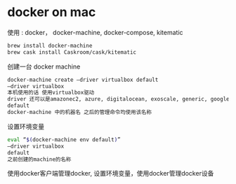 # docker on mac

使用 : docker， docker-machine, docker-compose, kitematic

```sh
brew install docker-machine 
brew cask install Caskroom/cask/kitematic
```

创建一台 docker machine

```sh
docker-machine create –driver virtualbox default
–driver virtualbox
本机使用的话 使用virtualbox驱动
driver 还可以是amazonec2, azure, digitalocean, exoscale, generic, google, openstack, rackspace, softlayer, virtualbox, vmwarefusion, vmwarevcloudair, vmwarevsphere 等 配置对应的秘钥和参数后 可以直接在云服务中创建设备
default
docker-machine 中的机器名 之后的管理命令均使用该名称
```

设置环境变量

```sh
eval “$(docker-machine env default)”
–driver virtualbox
default
之前创建的machine的名称
```

使用docker客户端管理docker, 设置环境变量，使用docker管理docker设备
